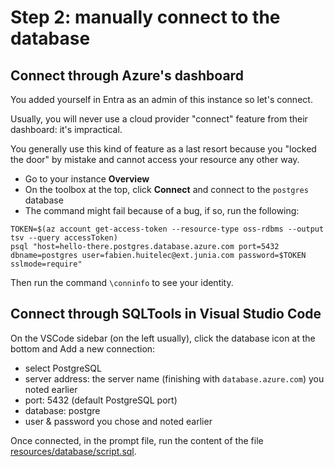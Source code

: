 # Step 2: manually connect to the database

## Connect through Azure's dashboard

You added yourself in Entra as an admin of this instance so let's connect.

Usually, you will never use a cloud provider "connect" feature from their dashboard: it's impractical.

You generally use this kind of feature as a last resort because you "locked the door" by mistake and cannot access your resource any other way.

- Go to your instance **Overview**
- On the toolbox at the top, click **Connect** and connect to the `postgres` database
- The command might fail because of a bug, if so, run the following:

```shell
TOKEN=$(az account get-access-token --resource-type oss-rdbms --output tsv --query accessToken)
psql "host=hello-there.postgres.database.azure.com port=5432 dbname=postgres user=fabien.huitelec@ext.junia.com password=$TOKEN sslmode=require"
```

Then run the command `\conninfo` to see your identity.

## Connect through SQLTools in Visual Studio Code

On the VSCode sidebar (on the left usually), click the database icon at the bottom and Add a new connection:

- select PostgreSQL
- server address: the server name (finishing with `database.azure.com`) you noted earlier
- port: 5432 (default PostgreSQL port)
- database: postgre
- user & password you chose and noted earlier

Once connected, in the prompt file, run the content of the file [resources/database/script.sql](../resources/database/script.sql).
